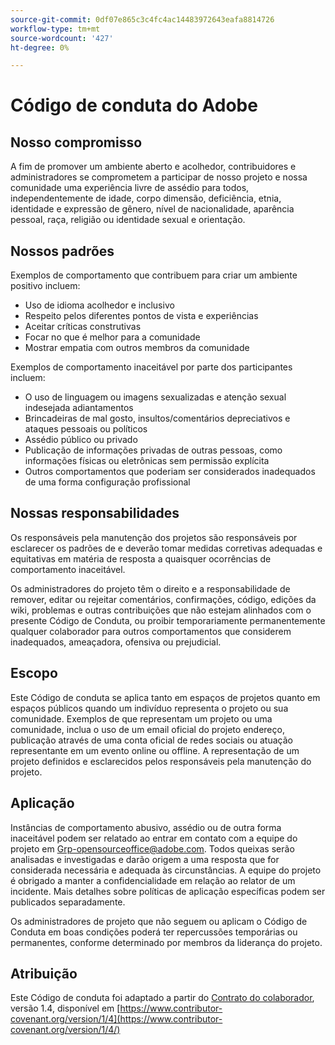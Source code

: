 ```yaml
---
source-git-commit: 0df07e865c3c4fc4ac14483972643eafa8814726
workflow-type: tm+mt
source-wordcount: '427'
ht-degree: 0%

---
```

# Código de conduta do Adobe

## Nosso compromisso

A fim de promover um ambiente aberto e acolhedor,
contribuidores e administradores se comprometem a participar de nosso projeto e
nossa comunidade uma experiência livre de assédio para todos, independentemente de idade, corpo
dimensão, deficiência, etnia, identidade e expressão de gênero, nível de
nacionalidade, aparência pessoal, raça, religião ou identidade sexual e
orientação.

## Nossos padrões

Exemplos de comportamento que contribuem para criar um ambiente positivo
incluem:

* Uso de idioma acolhedor e inclusivo
* Respeito pelos diferentes pontos de vista e experiências
* Aceitar críticas construtivas
* Focar no que é melhor para a comunidade
* Mostrar empatia com outros membros da comunidade

Exemplos de comportamento inaceitável por parte dos participantes incluem:

* O uso de linguagem ou imagens sexualizadas e atenção sexual indesejada
adiantamentos
* Brincadeiras de mal gosto, insultos/comentários depreciativos e ataques pessoais ou políticos
* Assédio público ou privado
* Publicação de informações privadas de outras pessoas, como informações físicas ou eletrônicas
sem permissão explícita
* Outros comportamentos que poderiam ser considerados inadequados de uma forma
configuração profissional

## Nossas responsabilidades

Os responsáveis pela manutenção dos projetos são responsáveis por esclarecer os padrões de
e deverão tomar medidas corretivas adequadas e equitativas em matéria de
resposta a quaisquer ocorrências de comportamento inaceitável.

Os administradores do projeto têm o direito e a responsabilidade de remover, editar ou
rejeitar comentários, confirmações, código, edições da wiki, problemas e outras contribuições
que não estejam alinhados com o presente Código de Conduta, ou proibir temporariamente
permanentemente qualquer colaborador para outros comportamentos que considerem inadequados,
ameaçadora, ofensiva ou prejudicial.

## Escopo

Este Código de conduta se aplica tanto em espaços de projetos quanto em espaços públicos
quando um indivíduo representa o projeto ou sua comunidade. Exemplos de
que representam um projeto ou uma comunidade, inclua o uso de um email oficial do projeto
endereço, publicação através de uma conta oficial de redes sociais ou atuação
representante em um evento online ou offline. A representação de um projeto
definidos e esclarecidos pelos responsáveis pela manutenção do projeto.

## Aplicação

Instâncias de comportamento abusivo, assédio ou de outra forma inaceitável podem ser
relatado ao entrar em contato com a equipe do projeto em Grp-opensourceoffice@adobe.com. Todos
queixas serão analisadas e investigadas e darão origem a uma resposta que
for considerada necessária e adequada às circunstâncias. A equipe do projeto é
obrigado a manter a confidencialidade em relação ao relator de um incidente.
Mais detalhes sobre políticas de aplicação específicas podem ser publicados separadamente.

Os administradores de projeto que não seguem ou aplicam o Código de Conduta em boas condições
poderá ter repercussões temporárias ou permanentes, conforme determinado por
membros da liderança do projeto.

## Atribuição

Este Código de conduta foi adaptado a partir do [Contrato do colaborador](https://www.contributor-covenant.org/), versão 1.4,
disponível em [https://www.contributor-covenant.org/version/1/4](https://www.contributor-covenant.org/version/1/4/)
